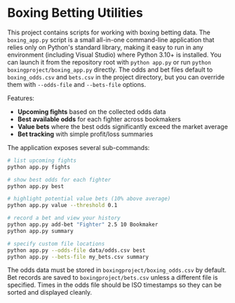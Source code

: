# Boxing Betting Utilities

This project contains scripts for working with boxing betting data.  The
`boxing_app.py` script is a small all-in-one command-line application that
relies only on Python's standard library, making it easy to run in any
environment (including Visual Studio) where Python 3.10+ is installed.
You can launch it from the repository root with `python app.py` or run
`python boxingproject/boxing_app.py` directly.
The odds and bet files default to `boxing_odds.csv` and `bets.csv` in the
project directory, but you can override them with `--odds-file` and
`--bets-file` options.

Features:

* **Upcoming fights** based on the collected odds data
* **Best available odds** for each fighter across bookmakers
* **Value bets** where the best odds significantly exceed the market average
* **Bet tracking** with simple profit/loss summaries

The application exposes several sub-commands:

```bash
# list upcoming fights
python app.py fights

# show best odds for each fighter
python app.py best

# highlight potential value bets (10% above average)
python app.py value --threshold 0.1

# record a bet and view your history
python app.py add-bet "Fighter" 2.5 10 Bookmaker
python app.py summary

# specify custom file locations
python app.py --odds-file data/odds.csv best
python app.py --bets-file my_bets.csv summary
```

The odds data must be stored in `boxingproject/boxing_odds.csv` by default.
Bet records are saved to `boxingproject/bets.csv` unless a different file is
specified. Times in the odds file should be ISO timestamps so they can be
sorted and displayed cleanly.
